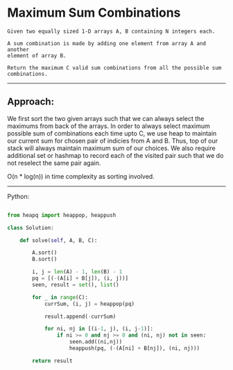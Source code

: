 # Maximum Sum Combinations

    Given two equally sized 1-D arrays A, B containing N integers each.

    A sum combination is made by adding one element from array A and another
    element of array B.

    Return the maximum C valid sum combinations from all the possible sum
    combinations.

---

## Approach:

We first sort the two given arrays such that we can always select the maximums
from back of the arrays. In order to always select maximum possible sum of
combinations each time upto C, we use heap to maintain our current sum for
chosen pair of indicies from A and B. Thus, top of our stack will always
maintain maximum sum of our choices. We also require additional set or hashmap
to record each of the visited pair such that we do not reselect the same pair
again.

O(n * log(n)) in time complexity as sorting involved.

---

Python:

```python

from heapq import heappop, heappush

class Solution:

    def solve(self, A, B, C):

        A.sort()
        B.sort()

        i, j = len(A) - 1, len(B) - 1
        pq = [(-(A[i] + B[j]), (i, j))]
        seen, result = set(), list()

        for _ in range(C):
            currSum, (i, j) = heappop(pq)

            result.append(-currSum)

            for ni, nj in [(i-1, j), (i, j-1)]:
                if ni >= 0 and nj >= 0 and (ni, nj) not in seen:
                    seen.add((ni,nj))
                    heappush(pq, (-(A[ni] + B[nj]), (ni, nj)))

        return result
```
